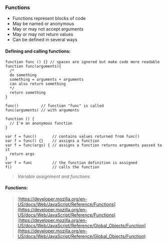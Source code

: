### Functions

* Functions represent blocks of code
* May be named or anonymous
* May or may not accept arguments
* May or may not return values
* Can be defined in several ways


#### Defining and calling functions:

```
function func () {} // spaces are ignored but make code more readable
function func(arguments){
  /*
  do something
  something = arguments + arguments
  can also return something
  */
  return something
}

func()          // function "func" is called
func(arguments) // with arguments

function () {
  // I'm an anonymous function
}

var f = func()       // contains values returned from func() 
var f = func() {}    // assigns a function
var f = func(args) { // assigns a function returns arguments passed to it
  return args
}
var f = func         // the function definition is assigned
f()                  // calls the function
```
> *Variable assignment and functions*


#### Functions:
> [https://developer.mozilla.org/en-US/docs/Web/JavaScript/Reference/Functions](https://developer.mozilla.org/en-US/docs/Web/JavaScript/Reference/Functions)
> [https://developer.mozilla.org/en-US/docs/Web/JavaScript/Reference/Global_Objects/Function](https://developer.mozilla.org/en-US/docs/Web/JavaScript/Reference/Global_Objects/Function)
